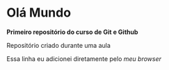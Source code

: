 # Olá Mundo
 **Primeiro repositório do curso de Git e Github**

 Repositório criado durante uma aula

 Essa linha eu adicionei diretamente pelo *meu browser*
